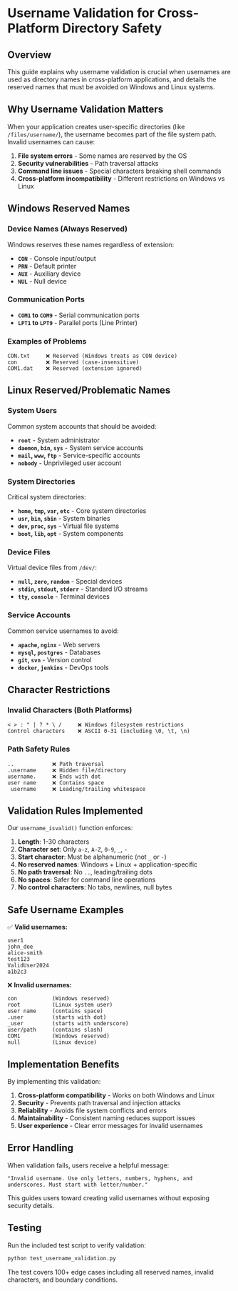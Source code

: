 # Username Validation for Cross-Platform Directory Safety

## Overview

This guide explains why username validation is crucial when usernames are used as directory names in cross-platform applications, and details the reserved names that must be avoided on Windows and Linux systems.

## Why Username Validation Matters

When your application creates user-specific directories (like `/files/username/`), the username becomes part of the file system path. Invalid usernames can cause:

1. **File system errors** - Some names are reserved by the OS
2. **Security vulnerabilities** - Path traversal attacks
3. **Command line issues** - Special characters breaking shell commands
4. **Cross-platform incompatibility** - Different restrictions on Windows vs Linux

## Windows Reserved Names

### Device Names (Always Reserved)
Windows reserves these names regardless of extension:

- **`CON`** - Console input/output
- **`PRN`** - Default printer  
- **`AUX`** - Auxiliary device
- **`NUL`** - Null device

### Communication Ports
- **`COM1` to `COM9`** - Serial communication ports
- **`LPT1` to `LPT9`** - Parallel ports (Line Printer)

### Examples of Problems
```
CON.txt     ❌ Reserved (Windows treats as CON device)
con         ❌ Reserved (case-insensitive)
COM1.dat    ❌ Reserved (extension ignored)
```

## Linux Reserved/Problematic Names

### System Users
Common system accounts that should be avoided:
- **`root`** - System administrator
- **`daemon`, `bin`, `sys`** - System service accounts
- **`mail`, `www`, `ftp`** - Service-specific accounts
- **`nobody`** - Unprivileged user account

### System Directories
Critical system directories:
- **`home`, `tmp`, `var`, `etc`** - Core system directories
- **`usr`, `bin`, `sbin`** - System binaries
- **`dev`, `proc`, `sys`** - Virtual file systems
- **`boot`, `lib`, `opt`** - System components

### Device Files
Virtual device files from `/dev/`:
- **`null`, `zero`, `random`** - Special devices
- **`stdin`, `stdout`, `stderr`** - Standard I/O streams
- **`tty`, `console`** - Terminal devices

### Service Accounts
Common service usernames to avoid:
- **`apache`, `nginx`** - Web servers
- **`mysql`, `postgres`** - Databases  
- **`git`, `svn`** - Version control
- **`docker`, `jenkins`** - DevOps tools

## Character Restrictions

### Invalid Characters (Both Platforms)
```
< > : " | ? * \ /     ❌ Windows filesystem restrictions
Control characters    ❌ ASCII 0-31 (including \0, \t, \n)
```

### Path Safety Rules
```
..            ❌ Path traversal  
.username     ❌ Hidden file/directory
username.     ❌ Ends with dot
user name     ❌ Contains space
 username     ❌ Leading/trailing whitespace
```

## Validation Rules Implemented

Our `username_isvalid()` function enforces:

1. **Length**: 1-30 characters
2. **Character set**: Only `a-z`, `A-Z`, `0-9`, `_`, `-`
3. **Start character**: Must be alphanumeric (not `_` or `-`)
4. **No reserved names**: Windows + Linux + application-specific
5. **No path traversal**: No `..`, leading/trailing dots
6. **No spaces**: Safer for command line operations
7. **No control characters**: No tabs, newlines, null bytes

## Safe Username Examples

✅ **Valid usernames:**
```
user1
john_doe
alice-smith
test123
ValidUser2024
a1b2c3
```

❌ **Invalid usernames:**
```
con           (Windows reserved)
root          (Linux system user)
user name     (contains space)
.user         (starts with dot)
_user         (starts with underscore)
user/path     (contains slash)
COM1          (Windows reserved)
null          (Linux device)
```

## Implementation Benefits

By implementing this validation:

1. **Cross-platform compatibility** - Works on both Windows and Linux
2. **Security** - Prevents path traversal and injection attacks
3. **Reliability** - Avoids file system conflicts and errors
4. **Maintainability** - Consistent naming reduces support issues
5. **User experience** - Clear error messages for invalid usernames

## Error Handling

When validation fails, users receive a helpful message:
```
"Invalid username. Use only letters, numbers, hyphens, and underscores. Must start with letter/number."
```

This guides users toward creating valid usernames without exposing security details.

## Testing

Run the included test script to verify validation:
```bash
python test_username_validation.py
```

The test covers 100+ edge cases including all reserved names, invalid characters, and boundary conditions.




